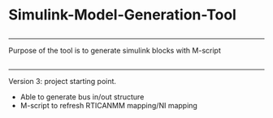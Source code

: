 # Simulink-Model-Generation-Tool

##
---
Purpose of the tool is to generate simulink blocks with M-script


##
---
Version 3: project starting point.  
- Able to generate bus in/out structure
- M-script to refresh RTICANMM mapping/NI mapping

